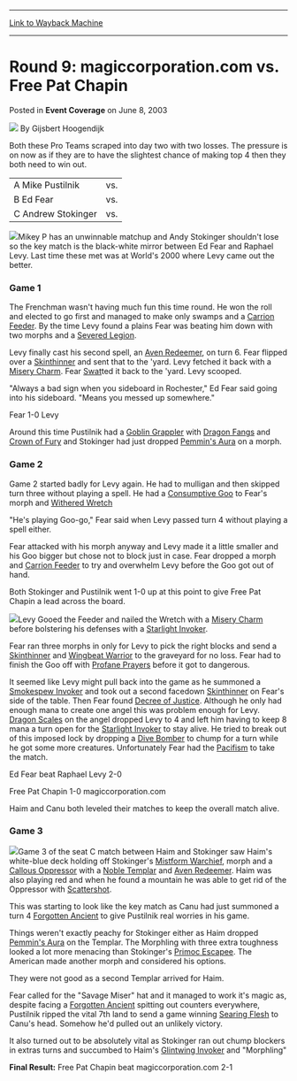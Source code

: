 
---
[Link to Wayback Machine](https://web.archive.org/web/20201202034125/https://magic.wizards.com/en/articles/archive/event-coverage/round-9-magiccorporationcom-vs-free-pat-chapin-2003-06-08)

[_metadata_:author]:- "Gijsbert Hoogendijk"
[_metadata_:description]:- "Both these Pro Teams scraped into day two with two losses. The pressure is on now as if they are to have the slightest chance of making top 4 then they both need to win out."
[_metadata_:generator]:- "Drupal 7 (http://drupal.org)"
[_metadata_:node]:- "770151"
[_metadata_:publish_date]:- "2003-06-08"
[_metadata_:source]:- "div-main-content"
[_metadata_:title]:- "Round 9: magiccorporation.com vs. Free Pat Chapin"
[_metadata_:wayback_capture_timestamp]:- "2020-12-02 03:41:25"
[_metadata_:wayback_raw_url]:- "https://web.archive.org/web/20201202034125id_/https://magic.wizards.com/en/articles/archive/event-coverage/round-9-magiccorporationcom-vs-free-pat-chapin-2003-06-08"
[_metadata_:wayback_url]:- "https://magic.wizards.com/en/articles/archive/event-coverage/round-9-magiccorporationcom-vs-free-pat-chapin-2003-06-08"
---


Round 9: magiccorporation.com vs. Free Pat Chapin
=================================================



 Posted in **Event Coverage**
 on June 8, 2003 






![](https://media.magic.wizards.com/styles/auth_small/public/generic-avatar-150_586.png)
By Gijsbert Hoogendijk












Both these Pro Teams scraped into day two with two losses. The pressure is on now as if they are to have the slightest chance of making top 4 then they both need to win out.




|  |  |
| --- | --- |
| A Mike Pustilnik | vs. | Franck Canu |
| B Ed Fear | vs. | Raphael Levy |
| C Andrew Stokinger | vs. | Christophe Haim |

![](https://media.magic.wizards.com/image_legacy_migration/sideboard/images/gpams03/a919.jpg)Mikey P has an unwinnable matchup and Andy Stokinger shouldn't lose so the key match is the black-white mirror between Ed Fear and Raphael Levy. Last time these met was at World's 2000 where Levy came out the better.


### Game 1


The Frenchman wasn't having much fun this time round. He won the roll and elected to go first and managed to make only swamps and a [Carrion Feeder](http://gatherer.wizards.com/Pages/Card/Details.aspx?name=Carrion+Feeder). By the time Levy found a plains Fear was beating him down with two morphs and a [Severed Legion](http://gatherer.wizards.com/Pages/Card/Details.aspx?name=Severed+Legion).


Levy finally cast his second spell, an [Aven Redeemer](http://gatherer.wizards.com/Pages/Card/Details.aspx?name=Aven+Redeemer), on turn 6. Fear flipped over a [Skinthinner](http://gatherer.wizards.com/Pages/Card/Details.aspx?name=Skinthinner) and sent that to the 'yard. Levy fetched it back with a [Misery Charm](http://gatherer.wizards.com/Pages/Card/Details.aspx?name=Misery+Charm). Fear [Swat](http://gatherer.wizards.com/Pages/Card/Details.aspx?name=Swat)ted it back to the 'yard. Levy scooped.


"Always a bad sign when you sideboard in Rochester," Ed Fear said going into his sideboard. "Means you messed up somewhere."


Fear 1-0 Levy


Around this time Pustilnik had a [Goblin Grappler](http://gatherer.wizards.com/Pages/Card/Details.aspx?name=Goblin+Grappler) with [Dragon Fangs](http://gatherer.wizards.com/Pages/Card/Details.aspx?name=Dragon+Fangs) and [Crown of Fury](http://gatherer.wizards.com/Pages/Card/Details.aspx?name=Crown+of+Fury) and Stokinger had just dropped [Pemmin's Aura](http://gatherer.wizards.com/Pages/Card/Details.aspx?name=Pemmin%27s+Aura) on a morph.


### Game 2


Game 2 started badly for Levy again. He had to mulligan and then skipped turn three without playing a spell. He had a [Consumptive Goo](http://gatherer.wizards.com/Pages/Card/Details.aspx?name=Consumptive+Goo) to Fear's morph and [Withered Wretch](http://gatherer.wizards.com/Pages/Card/Details.aspx?name=Withered+Wretch)


"He's playing Goo-go," Fear said when Levy passed turn 4 without playing a spell either.


Fear attacked with his morph anyway and Levy made it a little smaller and his Goo bigger but chose not to block just in case. Fear dropped a morph and [Carrion Feeder](http://gatherer.wizards.com/Pages/Card/Details.aspx?name=Carrion+Feeder) to try and overwhelm Levy before the Goo got out of hand.


Both Stokinger and Pustilnik went 1-0 up at this point to give Free Pat Chapin a lead across the board.


![](https://media.magic.wizards.com/image_legacy_migration/sideboard/images/gpams03/a918.jpg)Levy Gooed the Feeder and nailed the Wretch with a [Misery Charm](http://gatherer.wizards.com/Pages/Card/Details.aspx?name=Misery+Charm) before bolstering his defenses with a [Starlight Invoker](http://gatherer.wizards.com/Pages/Card/Details.aspx?name=Starlight+Invoker).


Fear ran three morphs in only for Levy to pick the right blocks and send a [Skinthinner](http://gatherer.wizards.com/Pages/Card/Details.aspx?name=Skinthinner) and [Wingbeat Warrior](http://gatherer.wizards.com/Pages/Card/Details.aspx?name=Wingbeat+Warrior) to the graveyard for no loss. Fear had to finish the Goo off with [Profane Prayers](http://gatherer.wizards.com/Pages/Card/Details.aspx?name=Profane+Prayers) before it got to dangerous.


It seemed like Levy might pull back into the game as he summoned a [Smokespew Invoker](http://gatherer.wizards.com/Pages/Card/Details.aspx?name=Smokespew+Invoker) and took out a second facedown [Skinthinner](http://gatherer.wizards.com/Pages/Card/Details.aspx?name=Skinthinner) on Fear's side of the table. Then Fear found [Decree of Justice](http://gatherer.wizards.com/Pages/Card/Details.aspx?name=Decree+of+Justice). Although he only had enough mana to create one angel this was problem enough for Levy. [Dragon Scales](http://gatherer.wizards.com/Pages/Card/Details.aspx?name=Dragon+Scales) on the angel dropped Levy to 4 and left him having to keep 8 mana a turn open for the [Starlight Invoker](http://gatherer.wizards.com/Pages/Card/Details.aspx?name=Starlight+Invoker) to stay alive. He tried to break out of this imposed lock by dropping a [Dive Bomber](http://gatherer.wizards.com/Pages/Card/Details.aspx?name=Dive+Bomber) to chump for a turn while he got some more creatures. Unfortunately Fear had the [Pacifism](http://gatherer.wizards.com/Pages/Card/Details.aspx?name=Pacifism) to take the match.


Ed Fear beat Raphael Levy 2-0


Free Pat Chapin 1-0 magiccorporation.com


Haim and Canu both leveled their matches to keep the overall match alive.


### Game 3


![](https://media.magic.wizards.com/image_legacy_migration/sideboard/images/gpams03/a917.jpg)Game 3 of the seat C match between Haim and Stokinger saw Haim's white-blue deck holding off Stokinger's [Mistform Warchief](http://gatherer.wizards.com/Pages/Card/Details.aspx?name=Mistform+Warchief), morph and a [Callous Oppressor](http://gatherer.wizards.com/Pages/Card/Details.aspx?name=Callous+Oppressor) with a [Noble Templar](http://gatherer.wizards.com/Pages/Card/Details.aspx?name=Noble+Templar) and [Aven Redeemer](http://gatherer.wizards.com/Pages/Card/Details.aspx?name=Aven+Redeemer). Haim was also playing red and when he found a mountain he was able to get rid of the Oppressor with [Scattershot](http://gatherer.wizards.com/Pages/Card/Details.aspx?name=Scattershot).


This was starting to look like the key match as Canu had just summoned a turn 4 [Forgotten Ancient](http://gatherer.wizards.com/Pages/Card/Details.aspx?name=Forgotten+Ancient) to give Pustilnik real worries in his game.


Things weren't exactly peachy for Stokinger either as Haim dropped [Pemmin's Aura](http://gatherer.wizards.com/Pages/Card/Details.aspx?name=Pemmin%27s+Aura) on the Templar. The Morphling with three extra toughness looked a lot more menacing than Stokinger's [Primoc Escapee](http://gatherer.wizards.com/Pages/Card/Details.aspx?name=Primoc+Escapee). The American made another morph and considered his options.


They were not good as a second Templar arrived for Haim.


Fear called for the "Savage Miser" hat and it managed to work it's magic as, despite facing a [Forgotten Ancient](http://gatherer.wizards.com/Pages/Card/Details.aspx?name=Forgotten+Ancient) spitting out counters everywhere, Pustilnik ripped the vital 7th land to send a game winning [Searing Flesh](http://gatherer.wizards.com/Pages/Card/Details.aspx?name=Searing+Flesh) to Canu's head. Somehow he'd pulled out an unlikely victory.


It also turned out to be absolutely vital as Stokinger ran out chump blockers in extras turns and succumbed to Haim's [Glintwing Invoker](http://gatherer.wizards.com/Pages/Card/Details.aspx?name=Glintwing+Invoker) and "Morphling"


**Final Result:** Free Pat Chapin beat magiccorporation.com 2-1








